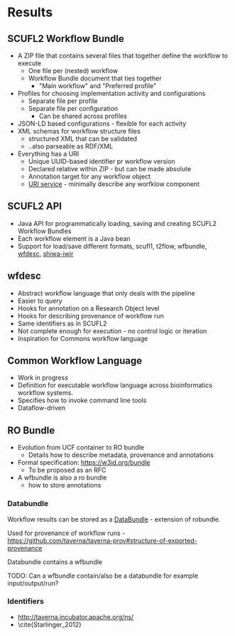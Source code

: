 # Results

## SCUFL2 Workflow Bundle

* A ZIP file that contains several files that together define the workflow to execute
  * One file per (nested) workflow
  * Workflow Bundle document that ties together
    * "Main workflow" and "Preferred profile"
* Profiles for choosing implementation activity and configurations
  * Separate file per profile
  * Separate file per configuration 
    * Can be shared across profiles 
* JSON-LD based configurations - flexible for each activity
* XML schemas for workflow structure files
  * structured XML that can be validated
  * ..also parseable as RDF/XML
* Everything has a URI
  * Unique UUID-based identifier pr workflow version
  * Declared relative within ZIP - but can be made absolute
  * Annotation target for any workflow object
  * [URI service](http://guess.taverna.org.uk/) - minimally describe any worfklow component
 

## SCUFL2 API

* Java API for programmatically loading, saving and creating SCUFL2 Workflow Bundles
* Each workflow element is a Java bean
* Support for load/save different formats, scufl1, t2flow, wfbundle, [wfdesc](https://github.com/apache/incubator-taverna-language/tree/master/taverna-scufl2-wfdesc), [shiwa-iwir](https://github.com/stain/scufl2-iwir)

## wfdesc

* Abstract workflow language that only deals with the pipeline
* Easier to query 
* Hooks for annotation on a Research Object level
* Hooks for describing provenance of workflow run
* Same identifiers as in SCUFL2
* Not complete enough for execution - no control logic or iteration
* Inspiration for Commons workflow language

## Common Workflow Language

* Work in progress
* Definition for executable workflow language across bioinformatics workflow systems.
* Specifies how to invoke command line tools
* Dataflow-driven

## RO Bundle

* Evolution from UCF container to RO bundle
  * Details how to describe metadata, provenance and annotations 
* Formal specification: https://w3id.org/bundle
  * To be proposed as an RFC
* A wfbundle is also a ro bundle
  * how to store annotations

### Databundle

Workflow results can be stored as a [DataBundle](https://github.com/apache/incubator-taverna-language/tree/master/taverna-databundle) - extension of robundle.

Used for provenance of workflow runs -
https://github.com/taverna/taverna-prov#structure-of-exported-provenance

Databundle contains a wfbundle

TODO: Can a wfbundle contain/also be a databundle for example input/output/run?

### Identifiers

* http://taverna.incubator.apache.org/ns/
* \cite{Starlinger_2012}

